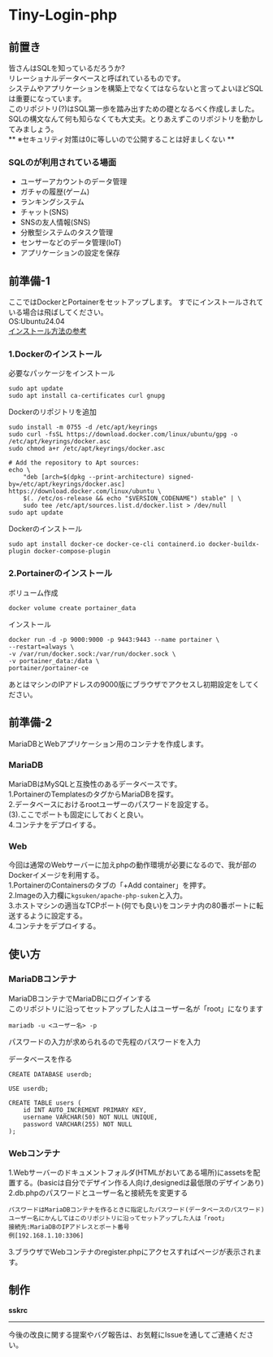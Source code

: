 # Tiny-Login-php

## 前置き
皆さんはSQLを知っているだろうか?    
リレーショナルデータベースと呼ばれているものです。    
システムやアプリケーションを構築上でなくてはならないと言ってよいほどSQLは重要になっています。   
このリポジトリ(?)はSQL第一歩を踏み出すための礎となるべく作成しました。
SQLの構文なんて何も知らなくても大丈夫。とりあえずこのリポジトリを動かしてみましょう。  
** ※セキュリティ対策は0に等しいので公開することは好ましくない  **
### SQLのが利用されている場面
- ユーザーアカウントのデータ管理
- ガチャの履歴(ゲーム)
- ランキングシステム
- チャット(SNS)
- SNSの友人情報(SNS)
- 分散型システムのタスク管理
- センサーなどのデータ管理(IoT)
- アプリケーションの設定を保存


## 前準備-1
ここではDockerとPortainerをセットアップします。 
すでにインストールされている場合は飛ばしてください。    
OS:Ubuntu24.04  
[インストール方法の参考](https://qiita.com/tf63/items/c21549ba44224722f301)

### 1.Dockerのインストール
必要なパッケージをインストール
```
sudo apt update
sudo apt install ca-certificates curl gnupg
```
Dockerのリポジトリを追加
```
sudo install -m 0755 -d /etc/apt/keyrings
sudo curl -fsSL https://download.docker.com/linux/ubuntu/gpg -o /etc/apt/keyrings/docker.asc
sudo chmod a+r /etc/apt/keyrings/docker.asc

# Add the repository to Apt sources:
echo \
    "deb [arch=$(dpkg --print-architecture) signed-by=/etc/apt/keyrings/docker.asc] https://download.docker.com/linux/ubuntu \
    $(. /etc/os-release && echo "$VERSION_CODENAME") stable" | \
    sudo tee /etc/apt/sources.list.d/docker.list > /dev/null
sudo apt update
```
Dockerのインストール
```
sudo apt install docker-ce docker-ce-cli containerd.io docker-buildx-plugin docker-compose-plugin
```
### 2.Portainerのインストール
ボリューム作成
```
docker volume create portainer_data
```
インストール
```
docker run -d -p 9000:9000 -p 9443:9443 --name portainer \
--restart=always \
-v /var/run/docker.sock:/var/run/docker.sock \
-v portainer_data:/data \
portainer/portainer-ce
```
あとはマシンのIPアドレスの9000版にブラウザでアクセスし初期設定をしてください。

## 前準備-2
MariaDBとWebアプリケーション用のコンテナを作成します。
### MariaDB
MariaDBはMySQLと互換性のあるデータベースです。  
1.PortainerのTemplatesのタグからMariaDBを探す。    
2.データベースにおけるrootユーザーのパスワードを設定する。    
(3).ここでポートも固定にしておくと良い。  
4.コンテナをデプロイする。    

### Web
今回は通常のWebサーバーに加えphpの動作環境が必要になるので、我が部のDockerイメージを利用する。    
1.PortainerのContainersのタブの「+Add container」を押す。   
2.Imageの入力欄に`kgsuken/apache-php-suken`と入力。   
3.ホストマシンの適当なTCPポート(何でも良い)をコンテナ内の80番ポートに転送するように設定する。   
4.コンテナをデプロイする。

## 使い方
### MariaDBコンテナ
MariaDBコンテナでMariaDBにログインする  
このリポジトリに沿ってセットアップした人はユーザー名が「root」になります    
```
mariadb -u <ユーザー名> -p
```
パスワードの入力が求められるので先程のパスワードを入力

データベースを作る
```
CREATE DATABASE userdb;

USE userdb;

CREATE TABLE users (
    id INT AUTO_INCREMENT PRIMARY KEY,
    username VARCHAR(50) NOT NULL UNIQUE,
    password VARCHAR(255) NOT NULL
);
```

### Webコンテナ
1.Webサーバーのドキュメントフォルダ(HTMLがおいてある場所)にassetsを配置する。(basicは自分でデザイン作る人向け,designedは最低限のデザインあり)   
2.db.phpのパスワードとユーザー名と接続先を変更する
```
パスワードはMariaDBコンテナを作るときに指定したパスワード(データベースのパスワード)
ユーザー名にかんしてはこのリポジトリに沿ってセットアップした人は「root」
接続先:MariaDBのIPアドレスとポート番号
例[192.168.1.10:3306]
```
3.ブラウザでWebコンテナのregister.phpにアクセスすればページが表示されます。



## 制作
**sskrc**

---

今後の改良に関する提案やバグ報告は、お気軽にIssueを通してご連絡ください。
